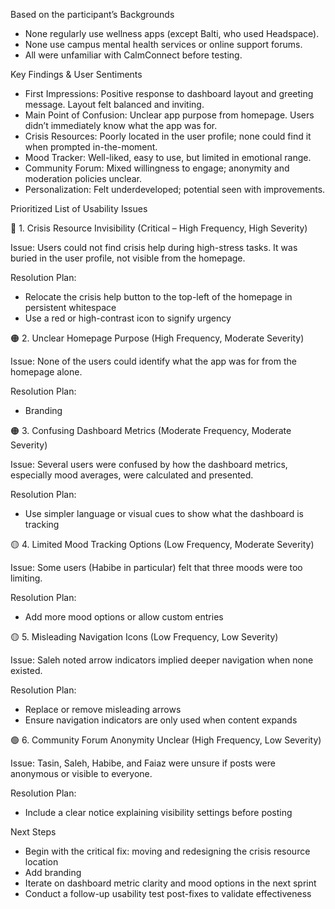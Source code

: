 Based on the participant’s Backgrounds
* None regularly use wellness apps (except Balti, who used Headspace).
* None use campus mental health services or online support forums.
* All were unfamiliar with CalmConnect before testing.

Key Findings & User Sentiments
* First Impressions: Positive response to dashboard layout and greeting message. Layout felt balanced and inviting.
* Main Point of Confusion: Unclear app purpose from homepage. Users didn’t immediately know what the app was for.
* Crisis Resources: Poorly located in the user profile; none could find it when prompted in-the-moment.
* Mood Tracker: Well-liked, easy to use, but limited in emotional range.
* Community Forum: Mixed willingness to engage; anonymity and moderation policies unclear.
* Personalization: Felt underdeveloped; potential seen with improvements.

Prioritized List of Usability Issues
 
🔴 1. Crisis Resource Invisibility (Critical – High Frequency, High Severity)

Issue: Users could not find crisis help during high-stress tasks. It was buried in the user profile, not visible from the homepage. 
  
  Resolution Plan:
* Relocate the crisis help button to the top-left of the homepage in persistent whitespace
* Use a red or high-contrast icon to signify urgency

🟠 2. Unclear Homepage Purpose (High Frequency, Moderate Severity)

Issue: None of the users could identify what the app was for from the homepage alone. 
  
  Resolution Plan:
* Branding


🟠 3. Confusing Dashboard Metrics (Moderate Frequency, Moderate Severity)

Issue: Several users were confused by how the dashboard metrics, especially mood averages, were calculated and presented. 
  
  Resolution Plan:
* Use simpler language or visual cues to show what the dashboard is tracking

🟡 4. Limited Mood Tracking Options (Low Frequency, Moderate Severity)

Issue: Some users (Habibe in particular) felt that three moods were too limiting. 
  
  Resolution Plan:
* Add more mood options or allow custom entries

🟡 5. Misleading Navigation Icons (Low Frequency, Low Severity)

Issue: Saleh noted arrow indicators implied deeper navigation when none existed. 
  
  Resolution Plan:
* Replace or remove misleading arrows
* Ensure navigation indicators are only used when content expands

🟢 6. Community Forum Anonymity Unclear (High Frequency, Low Severity)

Issue: Tasin, Saleh, Habibe, and Faiaz were unsure if posts were anonymous or visible to everyone. 
  
  Resolution Plan:
* Include a clear notice explaining visibility settings before posting

Next Steps
* Begin with the critical fix: moving and redesigning the crisis resource location
* Add branding
* Iterate on dashboard metric clarity and mood options in the next sprint
* Conduct a follow-up usability test post-fixes to validate effectiveness

  
